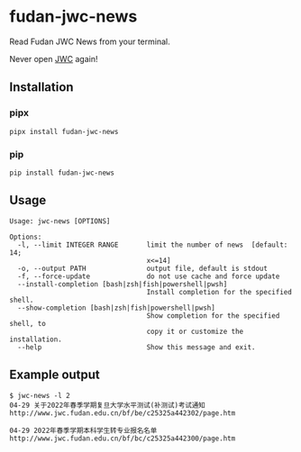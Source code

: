 # fudan-jwc-news

Read Fudan JWC News from your terminal. 

Never open [JWC](https://jwc.fudan.edu.cn/) again!

## Installation

### pipx

```
pipx install fudan-jwc-news
```

### pip

```
pip install fudan-jwc-news
```

## Usage

```
Usage: jwc-news [OPTIONS]

Options:
  -l, --limit INTEGER RANGE       limit the number of news  [default: 14;
                                  x<=14]
  -o, --output PATH               output file, default is stdout
  -f, --force-update              do not use cache and force update
  --install-completion [bash|zsh|fish|powershell|pwsh]
                                  Install completion for the specified shell.
  --show-completion [bash|zsh|fish|powershell|pwsh]
                                  Show completion for the specified shell, to
                                  copy it or customize the installation.
  --help                          Show this message and exit.
```

## Example output
```
$ jwc-news -l 2
04-29 关于2022年春季学期复旦大学水平测试(补测试)考试通知
http://www.jwc.fudan.edu.cn/bf/be/c25325a442302/page.htm

04-29 2022年春季学期本科学生转专业报名名单
http://www.jwc.fudan.edu.cn/bf/bc/c25325a442300/page.htm

```

